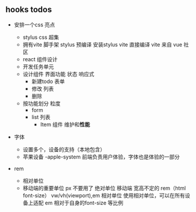 ## hooks todos

- 安排一个css 亮点
    - stylus
      css 超集
    - 拥有vite 脚手架
      stylus 预编译 安装stylus vite 直接编译
      vite 来自 vue 社区
    - react 组件设计
     - 开发任务单元
     - 设计组件
        界面功能 状态 响应式
        - 新建todo 表单
        - 修改 列表
        - 删除 
    - 按功能划分 粒度
      - form
      - list 列表
         - Item 组件 维护和**性能**

- 字体
    - 设置多个，设备的支持（本地包含）
    - 苹果设备 -apple-system 前端负责用户体验，字体也是体验的一部分

- rem
    - 相对单位
    - 移动端的重要单位 px 不要用了 绝对单位
       移动端 宽高不定的 rem（html font-size） vw/vh(viewport),em 相对单位
       使用相对单位，可以在所有设备上适配
       em 相对于自身的font-size 等比例